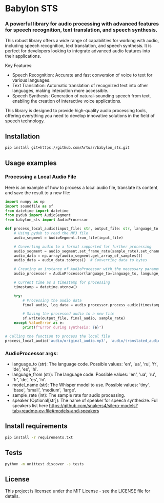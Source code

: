 # Babylon STS

### A powerful library for audio processing with advanced features for speech recognition, text translation, and speech synthesis.

This robust library offers a wide range of capabilities for working with audio, including speech recognition, text translation, and speech synthesis. It is perfect for developers looking to integrate advanced audio features into their applications.

Key Features:
- Speech Recognition: Accurate and fast conversion of voice to text for various languages.
- Text Translation: Automatic translation of recognized text into other languages, making interaction more accessible.
- Speech Synthesis: Generation of natural-sounding speech from text, enabling the creation of interactive voice applications.

This library is designed to provide high-quality audio processing tools, offering everything you need to develop innovative solutions in the field of speech technology.

## Installation

```bash
pip install git+https://github.com/Artuar/babylon_sts.git
```

## Usage examples

### Processing a Local Audio File

Here is an example of how to process a local audio file, translate its content, and save the result to a new file:

```python
import numpy as np
import soundfile as sf
from datetime import datetime
from pydub import AudioSegment
from babylon_sts import AudioProcessor

def process_local_audio(input_file: str, output_file: str, language_to: str = 'ru', language_from: str = 'en', model_name: str = 'small', sample_rate: int = 24000):
    # Using pydub to read the MP3 file
    audio_segment = AudioSegment.from_file(input_file)

    # Converting audio to a format supported for further processing
    audio_segment = audio_segment.set_frame_rate(sample_rate).set_channels(1)
    audio_data = np.array(audio_segment.get_array_of_samples())
    audio_data = audio_data.tobytes()  # Converting data to bytes

    # Creating an instance of AudioProcessor with the necessary parameters
    audio_processor = AudioProcessor(language_to=language_to, language_from=language_from, model_name=model_name, sample_rate=sample_rate)

    # Current time as a timestamp for processing
    timestamp = datetime.utcnow()

    try:
        # Processing the audio data
        final_audio, log_data = audio_processor.process_audio(timestamp, audio_data)

        # Saving the processed audio to a new file
        sf.write(output_file, final_audio, sample_rate)
    except ValueError as e:
        print(f"Error during synthesis: {e}")

# Calling the function to process the local file
process_local_audio('audio/original_audio.mp3', 'audio/translated_audio.wav')

```

### AudioProcessor args:
- language_to (str): The language code. Possible values: 'en', 'ua', 'ru', 'fr', 'de', 'es', 'hi'.
- language_from (str): The language code. Possible values: 'en', 'ua', 'ru', 'fr', 'de', 'es', 'hi'.
- model_name (str): The Whisper model to use. Possible values: 'tiny', 'base', 'small', 'medium', 'large'.
- sample_rate (int): The sample rate for audio processing.
- speaker (Optional[str]): The name of speaker for speech synthesize. Full speakers list here https://github.com/snakers4/silero-models?tab=readme-ov-file#models-and-speakers


## Install requirements

```bash
pip install -r requirements.txt
```

## Tests

```bash
python -m unittest discover -s tests
```

## License

This project is licensed under the MIT License - see the [LICENSE](LICENSE) file for details.